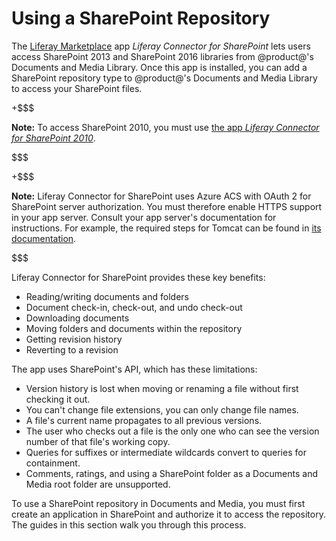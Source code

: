 # Using a SharePoint Repository [](id=using-a-sharepoint-repository)

The 
[Liferay Marketplace](http://marketplace.liferay.com/) 
app *Liferay Connector for SharePoint* lets users access SharePoint 2013 
and SharePoint 2016 libraries from @product@'s Documents and Media Library. Once 
this app is installed, you can add a SharePoint repository type to @product@'s 
Documents and Media Library to access your SharePoint files. 

+$$$

**Note:** To access SharePoint 2010, you must use 
[the app *Liferay Connector for SharePoint 2010*](https://web.liferay.com/marketplace/-/mp/application/15188537). 

$$$

+$$$

**Note:** Liferay Connector for SharePoint uses Azure ACS with OAuth 2 for 
SharePoint server authorization. You must therefore enable HTTPS support in your 
app server. Consult your app server's documentation for instructions. For 
example, the required steps for Tomcat can be found in 
[its documentation](https://tomcat.apache.org/tomcat-8.0-doc/ssl-howto.html). 

$$$

Liferay Connector for SharePoint provides these key benefits: 

- Reading/writing documents and folders
- Document check-in, check-out, and undo check-out
- Downloading documents
- Moving folders and documents within the repository
- Getting revision history
- Reverting to a revision

The app uses SharePoint's API, which has these limitations: 

- Version history is lost when moving or renaming a file without first 
  checking it out.
- You can't change file extensions, you can only change file names.
- A file's current name propagates to all previous versions.
- The user who checks out a file is the only one who can see the version number 
  of that file's working copy.
- Queries for suffixes or intermediate wildcards convert to queries for 
  containment.  
- Comments, ratings, and using a SharePoint folder as a Documents and Media root 
  folder are unsupported. 

To use a SharePoint repository in Documents and Media, you must first create 
an application in SharePoint and authorize it to access the repository. The 
guides in this section walk you through this process. 
